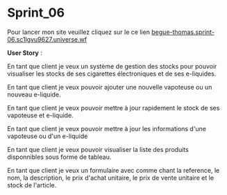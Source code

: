# Sprint_06


Pour lancer mon site veuillez cliquez sur le ce lien [begue-thomas.sprint-06.sc1lgvu9627.universe.wf](http://begue-thomas.sprint-06.sc1lgvu9627.universe.wf/)


**User Story** :

  En tant que client je veux un système de gestion des stocks pour pouvoir visualiser les stocks de ses cigarettes électroniques et de ses e-liquides.
  
  En tant que client je veux pouvoir ajouter une nouvelle vapoteuse ou un nouveau e-liquide.
  
  En tant que client je veux pouvoir mettre à jour rapidement le stock de ses vapoteuse et e-liquide.
  
  En tant que client je veux pouvoir mettre à jour les informations d'une vapoteuse ou d'un e-liquide
  
  En tant que client je veux pouvoir visualiser la liste des produits disponnibles sous forme de tableau.
  
  En tant que client je veux un formulaire avec comme chant la reference, le nom, la description, le prix d'achat unitaire, le prix de vente unitaire et le   stock de l'article.


